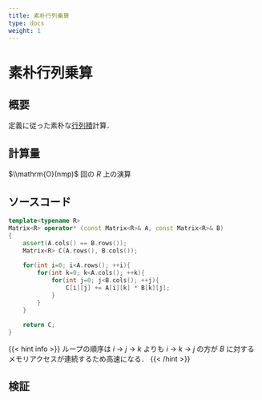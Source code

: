 ```yaml
---
title: 素朴行列乗算
type: docs
weight: 1
---
```


# 素朴行列乗算
## 概要
定義に従った素朴な[行列積](../)計算．


## 計算量
$\\mathrm{O}(nmp)$ 回の $R$ 上の演算

## ソースコード
```cpp
template<typename R>
Matrix<R> operator* (const Matrix<R>& A, const Matrix<R>& B)
{
    assert(A.cols() == B.rows());
    Matrix<R> C(A.rows(), B.cols());
    
    for(int i=0; i<A.rows(); ++i){
        for(int k=0; k<A.cols(); ++k){
            for(int j=0; j<B.cols(); ++j){
                C[i][j] += A[i][k] * B[k][j];
            }
        }
    }
    
    return C;
}
```
{{< hint info >}}
ループの順序は $i$ → $j$ → $k$ よりも $i$ → $k$ → $j$ の方が $B$ に対するメモリアクセスが連続するため高速になる．
{{< /hint >}}

## 検証
